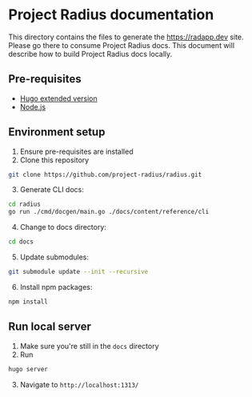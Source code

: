 # Project Radius documentation

This directory contains the files to generate the https://radapp.dev site. Please go there to consume Project Radius docs. This document will describe how to build Project Radius docs locally.

## Pre-requisites

- [Hugo extended version](https://gohugo.io/getting-started/installing)
- [Node.js](https://nodejs.org/en/)

## Environment setup

1. Ensure pre-requisites are installed
2. Clone this repository
```sh
git clone https://github.com/project-radius/radius.git
```
3. Generate CLI docs:
```sh
cd radius
go run ./cmd/docgen/main.go ./docs/content/reference/cli
```
4. Change to docs directory:
```sh
cd docs
```
5. Update submodules:
```sh
git submodule update --init --recursive
```
6. Install npm packages:
```sh
npm install
```

## Run local server
1. Make sure you're still in the `docs` directory
2. Run
```sh
hugo server
```
3. Navigate to `http://localhost:1313/`
